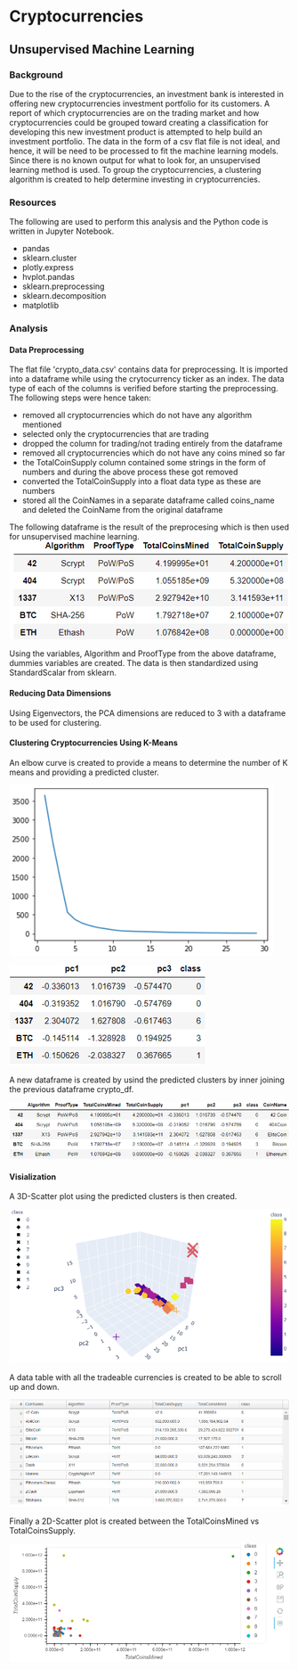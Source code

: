 # Cryptocurrencies
## Unsupervised Machine Learning

### Background
Due to the rise of the cryptocurrencies, an investment bank is interested in offering new cryptocurrencies investment portfolio for its customers. A report of which cryptocurrencies are on the trading market and how cryptocurrencies could be grouped toward creating a classification for developing this new investment product is attempted to help build an investment portfolio.
The data in the form of a csv flat file is not ideal, and hence, it will be need to be processed to fit the machine learning models. Since there is no known output for what to look for, an unsupervised learning method is used. To group the cryptocurrencies, a clustering algorithm is created to help determine investing in cryptocurrencies.

### Resources
The following are used to perform this analysis and the Python code is written in Jupyter Notebook.

* pandas
* sklearn.cluster
* plotly.express
* hvplot.pandas
* sklearn.preprocessing
* sklearn.decomposition
* matplotlib

### Analysis

#### Data Preprocessing
The flat file 'crypto_data.csv' contains data for preprocessing.  It is imported into a dataframe while using the crytocurrency ticker as an index.  The data type of each of the columns is verified before starting the preprocessing.  The following steps were hence taken:
* removed all cryptocurrencies which do not have any algorithm mentioned
* selected only the cryptocurrencies that are trading
* dropped the column for trading/not trading entirely from the dataframe
* removed all cryptocurrencies which do not have any coins mined so far
* the TotalCoinSupply column contained some strings in the form of numbers and during the above process these got removed
* converted the TotalCoinSupply into a float data type as these are numbers
* stored all the CoinNames in a separate dataframe called coins_name and deleted the CoinName from the original dataframe

The following dataframe is the result of the preprocesing which is then used for unsupervised machine learning.
![](Images/crypto_df.png)

Using the variables, Algorithm and ProofType from the above dataframe, dummies variables are created.  The data is then standardized using StandardScalar from sklearn.

#### Reducing Data Dimensions

Using Eigenvectors, the PCA dimensions are reduced to 3 with a dataframe to be used for clustering.


#### Clustering Cryptocurrencies Using K-Means
An elbow curve is created to provide a means to determine the number of K means and providing a predicted cluster.

![](Images/K-Mean.png)


![](Images/PCS.png)

A new dataframe is created by usind the predicted clusters by inner joining the previous dataframe crypto_df.

![](Images/clustered_df.png)

#### Visialization

A 3D-Scatter plot using the predicted clusters is then created.

![](Images/3D_Scatter_Plot.png)

A data table with all the tradeable currencies is created to be able to scroll up and down.

![](Images/Data_Table.png)

Finally a 2D-Scatter plot is created between the TotalCoinsMined vs TotalCoinsSupply.

![](Images/MIned_Supply.png)
